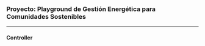 ### Proyecto: **Playground de Gestión Energética para Comunidades Sostenibles**

---

#### Controller